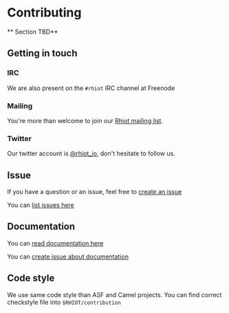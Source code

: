 # Contributing

** Section TBD**

## Getting in touch

### IRC

We are also present on the `#rhiot` IRC channel at Freenode 
### Mailing

You're more than welcome to join our [Rhiot mailing list](https://groups.google.com/forum/#!forum/rhiot). 


### Twitter

Our twitter account is  [@rhiot_io](http://twitter.com/rhiot_io), don't hesitate to follow us.

## Issue

If you have a question or an issue, feel free to [create an issue](https://github.com/rhiot/rhiot/issues/new)

You can [list issues here](https://github.com/rhiot/rhiot/issues)

## Documentation

You can [read documentation here](https://rhiot.gitbooks.io/rhiotdocumentation/content/)

You can [create issue about documentation ](https://github.com/rhiot/rhiot/issues/new)

## Code style

We use same code style than ASF and Camel projects.
You can find correct checkstyle file into `$RHIOT/contribution`

